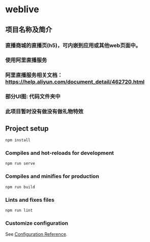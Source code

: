 # weblive
## 项目名称及简介
### 直播商城的直播页(h5)，可内嵌到应用或其他web页面中。
###  使用阿里直播服务
###  阿里直播服务相关文档：https://help.aliyun.com/document_detail/462720.html
###  部分UI图: 代码文件夹中
###  此项目暂时没有做没有做礼物特效
 

## Project setup
```
npm install
```

### Compiles and hot-reloads for development
```
npm run serve
```

### Compiles and minifies for production
```
npm run build
```

### Lints and fixes files
```
npm run lint
```

### Customize configuration
See [Configuration Reference](https://cli.vuejs.org/config/).

